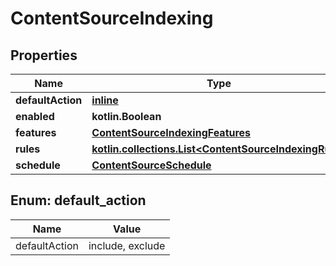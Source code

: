 
# ContentSourceIndexing

## Properties
Name | Type | Description | Notes
------------ | ------------- | ------------- | -------------
**defaultAction** | [**inline**](#DefaultActionEnum) |  | 
**enabled** | **kotlin.Boolean** |  |  [optional]
**features** | [**ContentSourceIndexingFeatures**](ContentSourceIndexingFeatures.md) |  |  [optional]
**rules** | [**kotlin.collections.List&lt;ContentSourceIndexingRule&gt;**](ContentSourceIndexingRule.md) |  |  [optional]
**schedule** | [**ContentSourceSchedule**](ContentSourceSchedule.md) |  |  [optional]


<a name="DefaultActionEnum"></a>
## Enum: default_action
Name | Value
---- | -----
defaultAction | include, exclude



